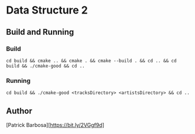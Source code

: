# Data Structure 2

## Build and Running

### Build

```shell
cd build && cmake .. && cmake . && cmake --build . && cd .. && cd build && ./cmake-good && cd ..
```

### Running
```shell
cd build && ./cmake-good <tracksDirectory> <artistsDirectory> && cd ..
```

## Author
[Patrick Barbosa][https://bit.ly/2VGgf9d]
